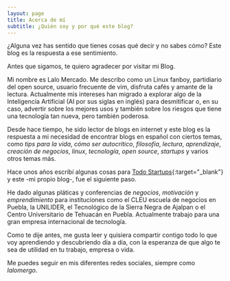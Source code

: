 ```yaml
---
layout: page
title: Acerca de mí
subtitle: ¿Quién soy y por qué este blog?
---
```


¿Alguna vez has sentido que tienes cosas qué decir y no sabes cómo? Este blog es la respuesta a ese sentimiento.

Antes que sigamos, te quiero agradecer por visitar mi Blog.

Mi nombre es Lalo Mercado. Me describo como un Linux fanboy, partidiario del open source, usuario frecuente de vim, disfruta cafés y amante de la lectura. Actualmente mis intereses han migrado a explorar algo de la Inteligencia Artificial (AI por sus siglas en inglés) para desmitificar o, en su caso, advertir sobre los mejores usos y también sobre los riesgos que tiene una tecnología tan nueva, pero también poderosa.

Desde hace tiempo, he sido lector de blogs en internet y este blog es la respuesta a mi necesidad de encontrar blogs en español con ciertos temas, como _tips para la vida_, _cómo ser autocrítico_, _filosofía_, _lectura_, _aprendizaje_, _creación de negocios_, _linux_, _tecnología_, _open source_, _startups_ y varios otros temas más.

Hace unos años escribí algunas cosas para [Todo Startups](http://www.todostartups.com/){:target="_blank"} y este -mi propio blog-, fue el siguiente paso.

He dado algunas pláticas y conferencias de _negocios_, _motivación_ y _emprendimiento_ para instituciones como el CLEU escuela de negocios en Puebla, la UNILIDER, el Tecnológico de la Sierra Negra de Ajalpan o el Centro Universitario de Tehuacán en Puebla. Actualmente trabajo para una gran empresa internacional de tecnología.

Como te dije antes, me gusta leer y quisiera compartir contigo todo lo que voy aprendiendo y descubriendo día a día, con la esperanza de que algo te sea de utilidad en tu trabajo, empresa o vida.

Me puedes seguir en mis diferentes redes sociales, siempre como _lalomergo_.
